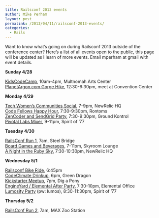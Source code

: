 ```yaml
---
title: Railsconf 2013 events
author: Mike Perham
layout: post
permalink: /2013/04/11/railsconf-2013-events/
categories:
  - Rails
---
```

Want to know what&#8217;s going on during Railsconf 2013 outside of the conference center? Here&#8217;s a list of all events open to the public, this page will be updated as I learn of more events. Email mperham at gmail with event details.

**Sunday 4/28**

[KidsCodeCamp][1], 10am-4pm, Multnomah Arts Center  
[PlanetArgon.com Gorge Hike][2], 12:30-6:30pm, meet at Convention Center

**Monday 4/29**

[Tech Women&#8217;s Communities Social][3], 7-9pm, NewRelic HQ  
[Code Fellows Happy Hour][4], 7:30-9:30pm, Rontoms  
[ZenCoder and SendGrid Party][5], 7:30-9:30pm, Ground Kontrol  
[Pivotal Labs Mixer][6], 9-11pm, Spirit of &#8217;77

**Tuesday 4/30**

[RailsConf Run 1][7], 7am, Steel Bridge  
[Board Games and Beverages][8], 7-11pm, Skyroom Lounge  
[A Night in the Ruby Sky][9], 7:30-10:30pm, NewRelic HQ

**Wednesday 5/1**

[Railsconf Bike Ride][10], 6:45pm  
[CodeClimate Drinkup][11], 6pm, Green Dragon  
[Kickstarter Meetup][12], 7pm, Dig a Pony  
[EngineYard / Elemental After Party][13], 7:30-10pm, Elemental Office  
[ Lumosity Party][14] (pw: lumos), 8:30-11:30pm, Spirit of &#8217;77

**Thursday 5/2**

[RailsConf Run 2][7], 7am, MAX Zoo Station

 [1]: http://portlandkidscodecamp.eventbrite.com/
 [2]: http://www.eventbrite.com/event/5636226104
 [3]: http://techwomennightportland.eventbrite.com/
 [4]: http://codefellowshappyhourpdx.eventbrite.com/
 [5]: http://www.eventbrite.com/event/6375243525
 [6]: https://pivotalrailsconf2013.eventbrite.com/
 [7]: http://runnerwhocodes.blogspot.com/2013/04/railsconf-2013-some-running.html
 [8]: http://www.mikeperham.com/2013/04/17/board-games-and-beverages-at-railsconf-2013/
 [9]: http://anightintherubyskypdx.eventbrite.com/
 [10]: http://www.recursion.org/railsconf-ride/
 [11]: https://codeclimaterailsconf2013.eventbrite.com/
 [12]: http://www.kickstarter.com/backing-and-hacking/kickstarter-engineering-meetup-at-railsconf-2013
 [13]: http://railsconf13party.eventbrite.com/
 [14]: http://railsconf-lumosity.eventbrite.com/